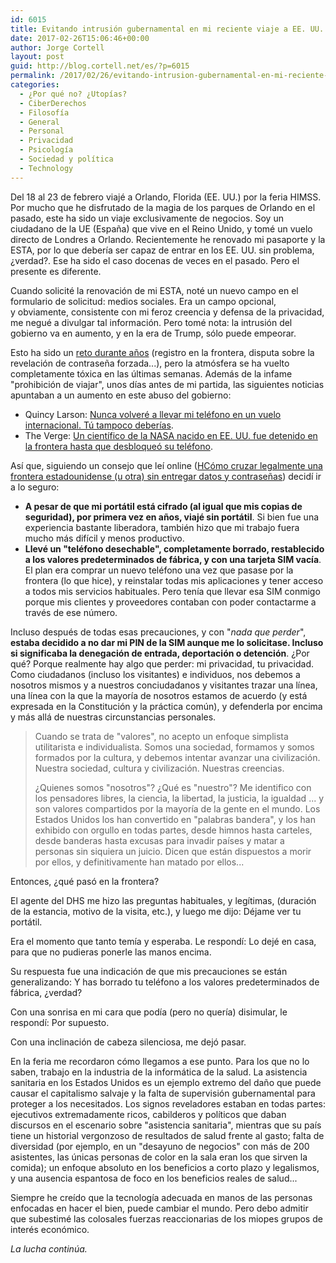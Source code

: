 ```yaml
---
id: 6015
title: Evitando intrusión gubernamental en mi reciente viaje a EE. UU.
date: 2017-02-26T15:06:46+00:00
author: Jorge Cortell
layout: post
guid: http://blog.cortell.net/es/?p=6015
permalink: /2017/02/26/evitando-intrusion-gubernamental-en-mi-reciente-viaje-a-ee-uu/
categories:
  - ¿Por qué no? ¿Utopías?
  - CiberDerechos
  - Filosofí­a
  - General
  - Personal
  - Privacidad
  - Psicología
  - Sociedad y polí­tica
  - Technology
---
```

Del 18 al 23 de febrero viajé a Orlando, Florida (EE. UU.) por la feria HIMSS. Por mucho que he disfrutado de la magia de los parques de Orlando en el pasado, este ha sido un viaje exclusivamente de negocios. Soy un ciudadano de la UE (España) que vive en el Reino Unido, y tomé un vuelo directo de Londres a Orlando. Recientemente he renovado mi pasaporte y la ESTA, por lo que debería ser capaz de entrar en los EE. UU. sin problema, ¿verdad?. Ese ha sido el caso docenas de veces en el pasado. Pero el presente es diferente.

Cuando solicité la renovación de mi ESTA, noté un nuevo campo en el formulario de solicitud: medios sociales. Era un campo opcional, y obviamente, consistente con mi feroz creencia y defensa de la privacidad, me negué a divulgar tal información. Pero tomé nota: la intrusión del gobierno va en aumento, y en la era de Trump, sólo puede empeorar.

Esto ha sido un [reto durante años](https://www.eff.org/deeplinks/2016/12/law-enforcement-uses-border-search-exception-fourth-amendment-loophole) (registro en la frontera, disputa sobre la revelación de contraseña forzada...), pero la atmósfera se ha vuelto completamente tóxica en las últimas semanas. Además de la infame "prohibición de viajar", unos días antes de mi partida, las siguientes noticias apuntaban a un aumento en este abuso del gobierno:

  * Quincy Larson: [Nunca volveré a llevar mi teléfono en un vuelo internacional. Tú tampoco deberías](https://medium.freecodecamp.com/ill-never-bring-my-phone-on-an-international-flight-again-neither-should-you-e9289cde0e5f#.l14ye8o77).
  * The Verge: [Un científico de la NASA nacido en EE. UU. fue detenido en la frontera hasta que desbloqueó su teléfono](http://www.theverge.com/2017/2/12/14583124/nasa-sidd-bikkannavar-detained-cbp-phone-search-trump-travel-ban).

Así que, siguiendo un consejo que leí online ([HCómo cruzar legalmente una frontera estadounidense (u otra) sin entregar datos y contraseñas](https://boingboing.net/2017/02/12/how-to-cross-a-us-or-other-b.html)) decidí ir a lo seguro:

  * **A pesar de que mi portátil está cifrado (al igual que mis copias de seguridad), por primera vez en años, viajé sin portátil**. Si bien fue una experiencia bastante liberadora, también hizo que mi trabajo fuera mucho más difícil y menos productivo.
  * **Llevé un "teléfono desechable", completamente borrado, restablecido a los valores predeterminados de fábrica, y con una tarjeta SIM vacía**. El plan era comprar un nuevo teléfono una vez que pasase por la frontera (lo que hice), y reinstalar todas mis aplicaciones y tener acceso a todos mis servicios habituales. Pero tenía que llevar esa SIM conmigo porque mis clientes y proveedores contaban con poder contactarme a través de ese número.

Incluso después de todas esas precauciones, y con "_nada que perder_", **estaba decidido a no dar mi PIN de la SIM aunque me lo solicitase. Incluso si significaba la denegación de entrada, deportación o detención**. ¿Por qué? Porque realmente hay algo que perder: mi privacidad, tu privacidad. Como ciudadanos (incluso los visitantes) e individuos, nos debemos a nosotros mismos y a nuestros conciudadanos y visitantes trazar una línea, una línea con la que la mayoría de nosotros estamos de acuerdo (y está expresada en la Constitución y la práctica común), y defenderla por encima y más allá de nuestras circunstancias personales.

> Cuando se trata de "valores", no acepto un enfoque simplista utilitarista e individualista. Somos una sociedad, formamos y somos formados por la cultura, y debemos intentar avanzar una civilización. Nuestra sociedad, cultura y civilización. Nuestras creencias.
> 
> ¿Quienes somos "nosotros"? ¿Qué es "nuestro"? Me identifico con los pensadores libres, la ciencia, la libertad, la justicia, la igualdad ... y son valores compartidos por la mayoría de la gente en el mundo. Los Estados Unidos los han convertido en "palabras bandera", y los han exhibido con orgullo en todas partes, desde himnos hasta carteles, desde banderas hasta excusas para invadir países y matar a personas sin siquiera un juicio. Dicen que están dispuestos a morir por ellos, y definitivamente han matado por ellos...

Entonces, ¿qué pasó en la frontera?

El agente del DHS me hizo las preguntas habituales, y legítimas, (duración de la estancia, motivo de la visita, etc.), y luego me dijo: Déjame ver tu portátil.

Era el momento que tanto temía y esperaba. Le respondí: Lo dejé en casa, para que no pudieras ponerle las manos encima.

Su respuesta fue una indicación de que mis precauciones se están generalizando: Y has borrado tu teléfono a los valores predeterminados de fábrica, ¿verdad?

Con una sonrisa en mi cara que podía (pero no quería) disimular, le respondí: Por supuesto.

Con una inclinación de cabeza silenciosa, me dejó pasar.

En la feria me recordaron cómo llegamos a ese punto. Para los que no lo saben, trabajo en la industria de la informática de la salud. La asistencia sanitaria en los Estados Unidos es un ejemplo extremo del daño que puede causar el capitalismo salvaje y la falta de supervisión gubernamental para proteger a los necesitados. Los signos reveladores estaban en todas partes: ejecutivos extremadamente ricos, cabilderos y políticos que daban discursos en el escenario sobre "asistencia sanitaria", mientras que su país tiene un historial vergonzoso de resultados de salud frente al gasto; falta de diversidad (por ejemplo, en un "desayuno de negocios" con más de 200 asistentes, las únicas personas de color en la sala eran los que sirven la comida); un enfoque absoluto en los beneficios a corto plazo y legalismos, y una ausencia espantosa de foco en los beneficios reales de salud...

Siempre he creído que la tecnología adecuada en manos de las personas enfocadas en hacer el bien, puede cambiar el mundo. Pero debo admitir que subestimé las colosales fuerzas reaccionarias de los miopes grupos de interés económico.

_La lucha continúa._